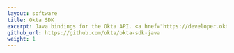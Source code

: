 ```yaml
---
layout: software
title: Okta SDK
excerpt: Java bindings for the Okta API. <a href="https://developer.okta.com/okta-sdk-java/apidocs/">Documentation here</a>.
github_url: https://github.com/okta/okta-sdk-java
weight: 1
---
```



